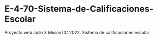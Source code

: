 # E-4-70-Sistema-de-Calificaciones-Escolar
Proyecto web ciclo 3 MisionTIC 2022. Sistema de calificaciones escolar
